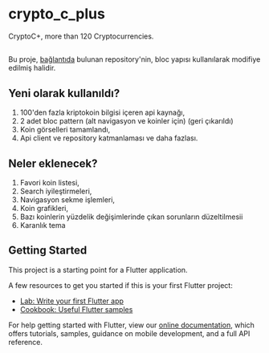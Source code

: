 # crypto_c_plus

CryptoC+, more than 120 Cryptocurrencies.
##
Bu proje, [bağlantıda](https://github.com/berkanaslan/FlutterCryptoCurrencies) bulunan repository'nin, bloc yapısı kullanılarak modifiye edilmiş halidir.
## Yeni olarak kullanıldı?
1. 100'den fazla kriptokoin bilgisi içeren api kaynağı,
2. 2 adet bloc pattern (alt navigasyon ve koinler için) (geri çıkarıldı)
3. Koin görselleri tamamlandı,
4. Api client ve repository katmanlaması ve daha fazlası.

## Neler eklenecek?
1. Favori koin listesi,
2. Search iyileştirmeleri,
3. Navigasyon sekme işlemleri,
4. Koin grafikleri,
5. Bazı koinlerin yüzdelik değişimlerinde çıkan sorunların düzeltilmesii
6. Karanlık tema

## Getting Started

This project is a starting point for a Flutter application.

A few resources to get you started if this is your first Flutter project:

- [Lab: Write your first Flutter app](https://flutter.dev/docs/get-started/codelab)
- [Cookbook: Useful Flutter samples](https://flutter.dev/docs/cookbook)

For help getting started with Flutter, view our
[online documentation](https://flutter.dev/docs), which offers tutorials,
samples, guidance on mobile development, and a full API reference.
